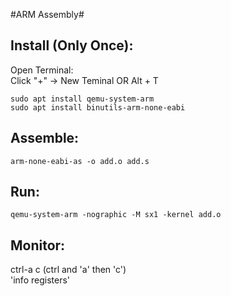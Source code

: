 #ARM Assembly#

Install (Only Once): 
-
Open Terminal:  
Click "+" -> New Teminal OR Alt + T     

    sudo apt install qemu-system-arm    
    sudo apt install binutils-arm-none-eabi 

Assemble:    
-
    arm-none-eabi-as -o add.o add.s

Run:    
-
    qemu-system-arm -nographic -M sx1 -kernel add.o  
    
Monitor:
-
ctrl-a c (ctrl and 'a' then 'c')    
'info registers'